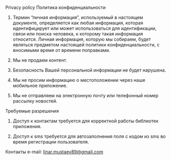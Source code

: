 
Privacy policy 
Политика конфиденциальности

1. Термин “личная информация”, используемый в настоящем документе, определяется как любая информация, которая идентифицирует или может использоваться для идентификации, связи или поиска человека, к которому такая информация относится. Личная информация, которую мы собираем, будет являться предметом настоящей политики конфиденциальности, с вносимыми время от времени поправками.

2. Мы не продаем контент.

3. Безопасность Вашей персональной информации не будет нарушена.

4. Мы не просим информацию о местоположении через наше мобильное приложение.

5. Мы не отправляем на электронную почту или телефонный номер рассылку новостей.

Требуемые разрешения

1. Доступ к контактам требуется для корректной работы библиотек приложения.

2. Доступ к sms требуется для автозаполнения поля с кодом из sms во время регистрации пользователя.

Контакты
e-mail: linar.mustaev89@gmail.com
